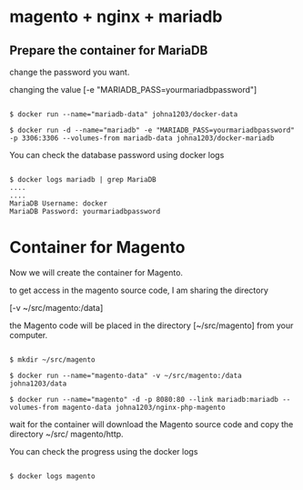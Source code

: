 # magento + nginx + mariadb

## Prepare the container for MariaDB

change the password you want.

changing the value [-e "MARIADB_PASS=yourmariadbpassword"]

```shell

$ docker run --name="mariadb-data" johna1203/docker-data

$ docker run -d --name="mariadb" -e "MARIADB_PASS=yourmariadbpassword" -p 3306:3306 --volumes-from mariadb-data johna1203/docker-mariadb

```

You can check the database password using docker logs

```shell

$ docker logs mariadb | grep MariaDB
....
....
MariaDB Username: docker
MariaDB Password: yourmariadbpassword

```

# Container for Magento

Now we will create the container for Magento.

to get access in the magento source code, I am sharing the directory

[-v ~/src/magento:/data]

the Magento code will be placed in the directory [~/src/magento] from your computer.

```shell

$ mkdir ~/src/magento

$ docker run --name="magento-data" -v ~/src/magento:/data johna1203/data

$ docker run --name="magento" -d -p 8080:80 --link mariadb:mariadb --volumes-from magento-data johna1203/nginx-php-magento

```

wait for the container will download the Magento source code and copy the directory ~/src/ magento/http.

You can check the progress using the docker logs

```shell

$ docker logs magento

```
